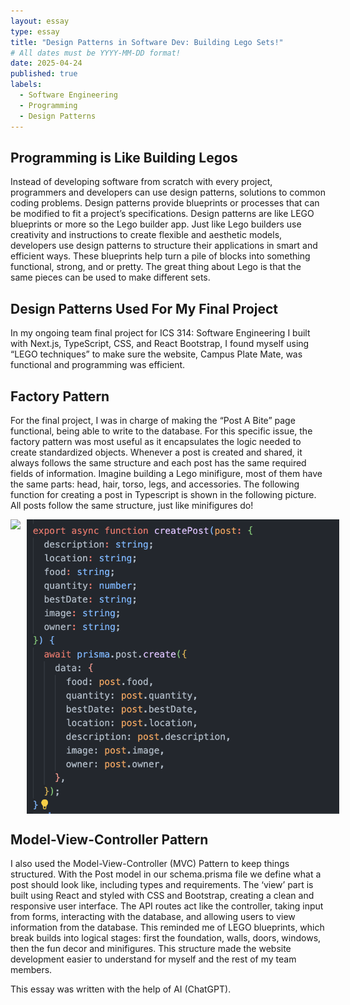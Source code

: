 ```yaml
---
layout: essay
type: essay
title: "Design Patterns in Software Dev: Building Lego Sets!"
# All dates must be YYYY-MM-DD format!
date: 2025-04-24
published: true
labels:
  - Software Engineering
  - Programming
  - Design Patterns
---
```


## Programming is Like Building Legos

Instead of developing software from scratch with every project, programmers and developers can use design patterns, solutions to common coding problems. Design patterns provide blueprints or processes that can be modified to fit a project’s specifications. Design patterns are like LEGO blueprints or more so the Lego builder app. Just like Lego builders use creativity and instructions to create flexible and aesthetic models, developers use design patterns to structure their applications in smart and efficient ways. These blueprints help turn a pile of blocks into something functional, strong, and or pretty. The great thing about Lego is that the same pieces can be used to make different sets.
<br>

## Design Patterns Used For My Final Project

In my ongoing team final project for ICS 314: Software Engineering I built with Next.js, TypeScript, CSS, and React Bootstrap, I found myself using “LEGO techniques” to make sure the website, Campus Plate Mate, was functional and programming was efficient.
<br>

## Factory Pattern
For the final project, I was in charge of making the “Post A Bite” page functional, being able to write to the database. For this specific issue, the factory pattern was most useful as it encapsulates the logic needed to create standardized objects. Whenever a post is created and shared, it always follows the same structure and each post has the same required fields of information. Imagine building a Lego minifigure, most of them have the same parts: head, hair, torso, legs, and accessories. The following function for creating a post in Typescript is shown in the following picture. All posts follow the same structure, just like minifigures do!
<br>
<div style="display: flex; gap: 10px;">
<img src="../img/76313_WEB_Lineup_NOBG_en.png" width="500px">
<img src="../img/postss.png" width="500px">
</div>

## Model-View-Controller Pattern
I also used the Model-View-Controller (MVC) Pattern to keep things structured. With the Post model in our schema.prisma file we define what a post should look like, including types and requirements. The ‘view’ part is built using React and styled with CSS and Bootstrap, creating a clean and responsive user interface. The API routes act like the controller, taking input from forms, interacting with the database, and allowing users to view information from the database. This reminded me of LEGO blueprints, which break builds into logical stages: first the foundation, walls, doors, windows, then the fun decor and minifigures. This structure made the website development easier to understand for myself and the rest of my team members.
<br>

This essay was written with the help of AI (ChatGPT).
